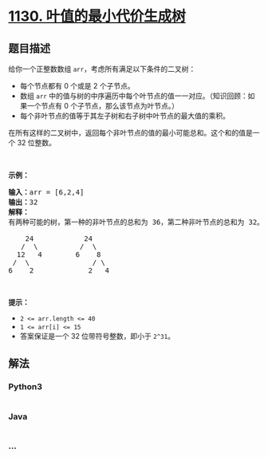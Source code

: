 # [1130. 叶值的最小代价生成树](https://leetcode-cn.com/problems/minimum-cost-tree-from-leaf-values)

## 题目描述
<!-- 这里写题目描述 -->
<p>给你一个正整数数组&nbsp;<code>arr</code>，考虑所有满足以下条件的二叉树：</p>

<ul>
	<li>每个节点都有 0 个或是 2 个子节点。</li>
	<li>数组&nbsp;<code>arr</code>&nbsp;中的值与树的中序遍历中每个叶节点的值一一对应。（知识回顾：如果一个节点有 0 个子节点，那么该节点为叶节点。）</li>
	<li>每个非叶节点的值等于其左子树和右子树中叶节点的最大值的乘积。</li>
</ul>

<p>在所有这样的二叉树中，返回每个非叶节点的值的最小可能总和。这个和的值是一个&nbsp;32 位整数。</p>

<p>&nbsp;</p>

<p><strong>示例：</strong></p>

<pre><strong>输入：</strong>arr = [6,2,4]
<strong>输出：</strong>32
<strong>解释：</strong>
有两种可能的树，第一种的非叶节点的总和为 36，第二种非叶节点的总和为 32。

    24            24
   /  \          /  \
  12   4        6    8
 /  \               / \
6    2             2   4</pre>

<p>&nbsp;</p>

<p><strong>提示：</strong></p>

<ul>
	<li><code>2 &lt;= arr.length &lt;= 40</code></li>
	<li><code>1 &lt;= arr[i] &lt;= 15</code></li>
	<li>答案保证是一个 32 位带符号整数，即小于&nbsp;<code>2^31</code>。</li>
</ul>



## 解法
<!-- 这里可写通用的实现逻辑 -->


<!-- tabs:start -->

### **Python3**
<!-- 这里可写当前语言的特殊实现逻辑 -->

```python

```

### **Java**
<!-- 这里可写当前语言的特殊实现逻辑 -->

```java

```

### **...**
```

```

<!-- tabs:end -->